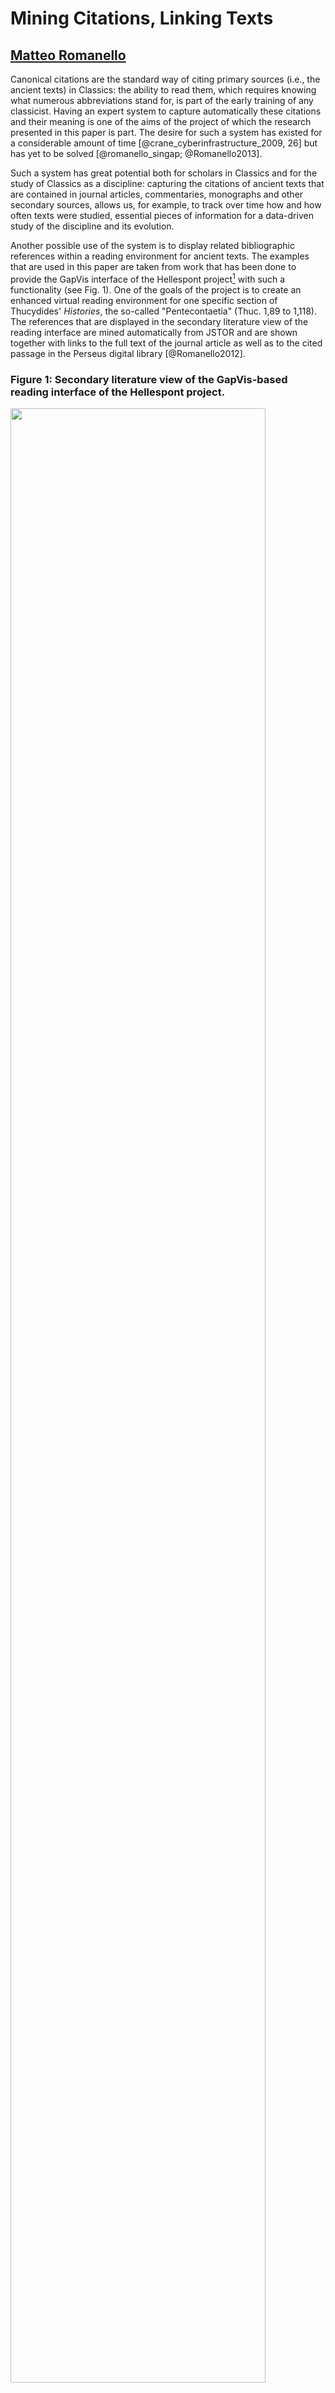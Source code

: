 # Mining Citations, Linking Texts

## [Matteo Romanello]()

Canonical citations are the standard way of citing primary sources (i.e., the ancient texts) in Classics: the ability to read them, which requires knowing what numerous abbreviations stand for, is part of the early training of any classicist. Having an expert system to capture automatically these citations and their meaning is one of the aims of the project of which the research presented in this paper is part. The desire for such a system has existed for a considerable amount of time [@crane_cyberinfrastructure_2009, 26] but has yet to be solved [@romanello_singap; @Romanello2013]. 

Such a system has great potential both for scholars in Classics and for the study of Classics as a discipline: capturing the citations of ancient texts that are contained in journal articles, commentaries, monographs and other secondary sources, allows us, for example, to track over time how and how often texts were studied, essential pieces of information for a data-driven study of the discipline and its evolution.

Another possible use of the system is to display related bibliographic references within a reading environment for ancient texts. The examples that are used in this paper are taken from work that has been done to provide the GapVis interface of the Hellespont project[^hell] with such a functionality (see Fig. 1). One of the goals of the project is to create an enhanced virtual reading environment for one specific section of Thucydides' *Histories*, the so-called "Pentecontaetia" (Thuc. 1,89 to 1,118). The references that are displayed in the secondary literature view of the reading interface are mined automatically from JSTOR and are shown together with links to the full text of the journal article as well as to the cited passage in the Perseus digital library [@Romanello2012]. 

[^hell]: The Hellespont Project: Integrating Arachne and Perseus, http://hellespont.dainst.org/

<!--...add some stuff...-->

### Figure 1: Secondary literature view of the GapVis-based reading interface of the Hellespont project.
	
<img src="hellespont_seclit.png" width="90%" />

## Mining Citations: Extraction and Disambiguation

<!--Before going into more details concerning the ontological modelling of canonical texts and citations, let us consider briefly how the extraction of such citations from texts is performed. -->

Extracting citations requires performing two different tasks. First, the strings that constitute the citation are captured. Second, the referent of that citation is established---the specific section of text to which the citation refers. In Natural Language Processing (NLP) jargon these two steps are called respectively Named Entity Recognition (or extraction) and Named Entity Disambiguation. 

My approach to citation extraction (see Fig. 2, no. 1 and 2) is essentially based on state-of-the-art NER techniques with the only difference being what it takes to adapt these techniques to the new domain [@Romanello2013]. Instead of considering only the usual named entities (NEs)--such as names of people, places and organizations--I treat as NEs the different components of a citation in addition to any mention of ancient authors and works occurring in the context that surrounds the citation itself. For this purpose four distinct entities were identified: `aauthor`, `awork`, `refauwork` and `refscope`.<!-- perhaps explain what they are? --> In its current definition, a citation is a relation between any two entities, where one is always the indication of the citation's scope (i.e. `refscope`) and the other can be any of the other entities (i.e. `aauthor`, `awork` and `refauwork`). 

### Figure 2: Diagram showing the various phases of mining canonical citations from texts.

<img src="extraction_steps.png" width="90%" />

	Once captured, citations need to be disambiguated: this is done by assigning to each citation its corresponding CTS URN. What this means in practice is that, for instance, the citation "Hell. 3.3.1-4" of the example showed in Fig. 2 (no. 3) is mapped to its corresponding URN, `urn:cts:greekLit:tlg0032.tlg001:3.3.1-3.3.4`. Designed to become the equivalent of canonical citations in a digital environment, CTS URNs are a kind of identifiers that follows the Uniform Resource Name standard and was developed within the Multitext Homer project as part of the CITE architecture to make it possible to "identify and retrieve digital representations of texts" [@hmt-doku-ctsurns][^1].

[^1]: To date one of the main adopters of this technology is the Perseus project that has built on top of it to provide several functionalities of its digital library and catalog [internal ref?].

## A Knowledge Base of Canonical Texts

NER systems of this kind typically require and rely on a surrogate of domain knowledge, such as a gazetteer or a knowledge base, to support both the extraction and disambiguation of NEs<!--, and even more so in the case of open domain applications-->. To support the disambiguation of canonical citations such a knowledge base needs to contain, for example, all possible abbreviations of the name of an author or the title of a work, possibly in multiple languages if working on multi-lingual corpora.  Since the texts we are dealing with are canonical it is possible to use this knowledge base to store, in addition to abbreviations, detailed information about the citable structures of each text such as, for example, how many books are contained in Thucydides' *Histories*, how many chapters are contained in book 1 etc. 
Being able to query this sort of information allows one to validate the automatically extracted citations, thus making it possible to identify, if not to recover, those citations that are just *impossible*. An example of this phenomenon is the string "Thuc. 5. 14. 1. 41.": although it looks as a plausible citation, it is not a valid one as the work here referred to--Thucydides' *Histories*--is made of three, not four, citable, hierarchical levels, (i.e. book/chapter/section). Such errors are very common when working with OCRed texts where the lack of structural markup causes, as in this case, the footnote number to be mistakenly interpreted as being part of the canonical citation "Thuc. 5. 14. 1". 

<!-- 
my KB:
underlying ontological model -> HuCit
get data from CWKB and the Perseus Digital Library via it CTS-compliant interface
links to the Perseus catalog and CWKB
is stored as RDF and can be queried by using SPARQL
-->

The content in the knowledge base is structured mostly using a combination of CIDOC-CRM and FRBRoo ontologies[^2]:  the Functional Requirements for Bibliographic Records (FRBR) model, in particular, is suitable for modelling information related to Classical (canonical) texts, as was showed by @babeu_named_2007 [ref], and has influenced substantially the design of the CTS protocol. In those few cases where these ontologies did not suffice to model the data we have extended some of the classes they provide in what we called the HUmanities CITation Ontology (HuCit)[^3].  

### Figure 3: The knowledge-base record for Thucydides' *Histories* serialized as RDF/Turtle. 

	@prefix ecrm: <http://erlangen-crm.org/current/> .
	@prefix efrbroo: <http://erlangen-crm.org/efrbroo/> .
	@prefix rdfs: <http://www.w3.org/2000/01/rdf-schema#> .

	<http://data.mr56k.info/urn:cts:greekLit:tlg0003.tlg001> a efrbroo:F1_Work;
	    ecrm:P131_is_identified_by <http://data.mr56k.info/urn:cts:greekLit:tlg0003.tlg001#cts_urn>;
	    efrbroo:P102_has_title <http://data.mr56k.info/urn:cts:greekLit:tlg0003.tlg001#title>;
		owl:sameAs <http://catalog.perseus.org/catalog/urn:cts:greekLit:tlg0003.tlg001> .

	<http://data.mr56k.info/urn:cts:greekLit:tlg0003.tlg001#creation_event> a efrbroo:F27_Work_Conception;
	    efrbroo:R16_initiated <http://data.mr56k.info/urn:cts:greekLit:tlg0003.tlg001> .

	<http://data.mr56k.info/urn:cts:greekLit:tlg0003.tlg001#cts_urn> a ecrm:E42_Identifier;
	    rdfs:label "urn:cts:greekLit:tlg0003.tlg001";
	    ecrm:P2_has_type <http://data.mr56k.info/urn:cts:greekLit:tlg0003.tlg001#type_CTS_URN> .

	<http://data.mr56k.info/urn:cts:greekLit:tlg0003.tlg001#title> a efrbroo:E35_Title;
		ecrm:P139_has_alternative_form <http://data.mr56k.info/urn:cts:greekLit:tlg0003.tlg001#abbr1> .
	    rdfs:label "Der Peloponnesische Krieg"@ger,
	        "History of the Peloponnesian War"@eng,
	        "La Guerra del Peloponneso"@ita,
	        "l’Histoire de la guerre du Péloponnèse"@fre .	

	<http://data.mr56k.info/urn:cts:greekLit:tlg0003.tlg001#abbr1> a ecrm:E41_Appellation;
	    rdfs:label "Thuc.";
	    ecrm:P2_has_type <http://data.mr56k.info/type_abbreviation> .
	
As shown in Fig. 3 our record is linked to a record in the Perseus Catalog; the CTS URN associated with the work as well as the abbreviations of its title are explicitly modelled by using respectively the CIDOC-CRM classes `E42_Identifier` and  `E41_Appellation`. <!-- say that the Perseus Catalog URIs do not currently provide an RDF presentation but this will happen in the next release -->

[^2]: The Erlangen OWL implementations of both CIDOC-CRM and FRBRoo were used: they are available respectively at <http://erlangen-crm.org/> and <http://erlangen-crm.org/efrbroo>. 

[^3]: The HuCit namespace is <http://purl.org/net/hucit>; the source code and some examples can be found in the code repository at <https://bitbucket.org/56k/hucit/>.


## Publishing Extracted Citations as Linked Open Data

Not only are canonical citations important because of their function, they are also interesting artifacts in themselves. They were designed, well before the advent of digital technologies, to refer to texts in a very precise and interoperable way: *precise* because texts are the fundamental object of philological research, therefore a scholarly discourse about texts needs an accurate way of referring to them; *interoperable* because although texts may exist in different editions and translations, scholars need to be able to refer to specific sections of them without having to worry about the many possible variations in pagination or layout each single edition may present.

If we accept that canonical citations are already a way of linking objects--i.e., the citing text and the cited text--extracting citations reconstructs and makes explicit links that already exist in the text. The act of transforming citations into hyperlinks, however, may lead to a misrepresentation of their nature and specifically of their being designed to be interoperable: a canonical citation should not be tied to the referenced passage in a specific edition, but should rather work as a resolvable pointer, that can be resolved to a given portion of text in any available edition or translation. 

Let us now consider how extracted citations are stored and published online as Linked Open Data [@Heath2011]. By following an approach that was largely inspired by the Pelagios Project[^pelagios], extracted canonical citations are represented as annotations as defined by the Open Annotation Data Model[^oac] (see Fig. 4). A new annotation is created for each extracted citation: the string containing the citation becomes its label, whereas the citing and the cited texts become respectively its target and body--to use the OAC terminology--as expressed by the `oac:hasTarget` and `oac:hasBody` properties. The property `oac:motivatedBy` is used here to clarify the reason for creating such annotations: I chose `oac:identifying` as, in fact, extracting citations can be seen as the act of making explicit what is the object (i.e. text section) that is identified by a given citation.

[^pelagios]: Pelagios: Enable Linked Ancient Geodata In Open Systems, http://pelagios-project.blogspot.com. 
[^oac]: Open Annotation Data Model, http://www.openannotation.org/spec/core/.

### Figure 4: An extracted citation represented by means of the OAC ontology and serialized as RDF/Turtle.

	<http://hellespont.org/annotations/jstor#16> a oac:Annotation;
	    rdfs:label "Thuc. 1. 101";
		oac:motivatedBy oac:identifying;
	    oac:hasBody <http://data.mr56k.info/urn:cts:greekLit:tlg0003.tlg001:1.101>;
	    oac:hasTarget <http://jstor.org/stable/10.2307/268729> .



The RDF fragment that is returned when the body URI is resolved (see Fig. 5) shows how the citation is not linked directly to the digital text but points to an intermediate object called `hucit:TextElement`[^4]. This abstract object identifies a citable element within the hierarchical structure of a text and is linked via the `hucit:resolves_to` property to digital representations of the cited passage, in this case the editions and translations available in the Perseus Digital Library and via the Classical Works Knowledge Base (CWKB) resolution service. It must be pointed out, however, that linking to these resources is not, strictly and technically speaking, LOD-compliant as these URIs do not resolve (yet) to an RDF representation of the resource identified by the URI. However, as it has emerged clearly during the LAWDI event at which this paper was presented, linking resources together is the first necessary step to LOD, that it is hoped will be followed by making the underlying technology compliant with the LOD principles. 

<!-- how is interoperability preserved? -->


[^4]: For further details about the design of HuCit see @Romanello2013a.
[^5]: Previous studies have already tackled the technical problem of how such citations can be transformed into links and have immediately seen/recognised the potential benefit for the users [refs]. 

### Figure 5: RDF/Turtle representation identified by the URI <http://data.mr56k.info/urn:cts:greekLit:tlg0003.tlg001:1.101>

	@prefix ecrm: <http://erlangen-crm.org/current/> .
	@prefix hucit: <http://purl.org/net/hucit#> .
	@prefix rdfs: <http://www.w3.org/2000/01/rdf-schema#> .

	<http://data.mr56k.info/urn:cts:greekLit:tlg0003.tlg001:1.101> a hucit:TextElement;
	    rdfs:label "book 1, chapter 101 of Thucydides' Histories"@en,
	    ecrm:P1_is_identified_by [ a ecrm:E42_Identifier;
	            rdfs:label "urn:cts:greekLit:tlg0003.tlg001:1.101";
	            ecrm:P2_has_type <http://data.mr56k.info/CTS_URN> ];
	    hucit:is_part_of <http://data.mr56k.info/urn:cts:greekLit:tlg0012.tlg001:1>;
		hucit:precedes <http://data.mr56k.info/urn:cts:greekLit:tlg0012.tlg001:1.100>;
		hucit:precedes <http://data.mr56k.info/urn:cts:greekLit:tlg0012.tlg001:1.102>;
	    hucit:resolves_to <http://data.perseus.org/citations/urn:cts:greekLit:tlg0012.tlg001.perseus-eng1:1.1>,
	        <http://data.perseus.org/citations/urn:cts:greekLit:tlg0012.tlg001.perseus-eng2:1.1>,
	        <http://data.perseus.org/citations/urn:cts:greekLit:tlg0012.tlg001.perseus-grc1:1.1>,
			<http://cwkb.org/resolver?rft.au=Thucydides&rft.title=Historiae&rft.slevel1=1&rft.slevel2=101&rft_val_fmt=info:ofi/fmt:kev:mtx:canonical_cit&ctx_ver=Z39.88-2004> .
			



## Works Cited

<!-- notes -->
